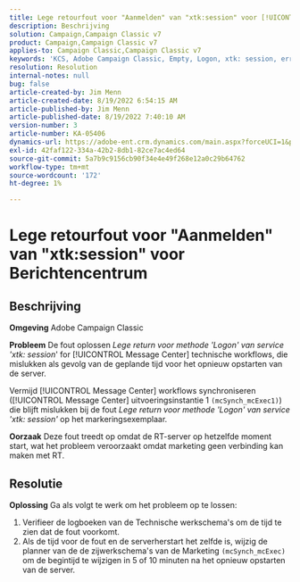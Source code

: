 ```yaml
---
title: Lege retourfout voor "Aanmelden" van "xtk:session" voor [!UICONTROL Message Center]
description: Beschrijving
solution: Campaign,Campaign Classic v7
product: Campaign,Campaign Classic v7
applies-to: Campaign Classic,Campaign Classic v7
keywords: 'KCS, Adobe Campaign Classic, Empty, Logon, xtk: session, error, Message Center, Technical workflow'
resolution: Resolution
internal-notes: null
bug: false
article-created-by: Jim Menn
article-created-date: 8/19/2022 6:54:15 AM
article-published-by: Jim Menn
article-published-date: 8/19/2022 7:40:10 AM
version-number: 3
article-number: KA-05406
dynamics-url: https://adobe-ent.crm.dynamics.com/main.aspx?forceUCI=1&pagetype=entityrecord&etn=knowledgearticle&id=bccbb0bb-8b1f-ed11-b83e-0022480866ad
exl-id: 42faf122-334a-42b2-8db1-82ce7ac4ed64
source-git-commit: 5a7b9c9156cb90f34e4e49f268e12a0c29b64762
workflow-type: tm+mt
source-wordcount: '172'
ht-degree: 1%

---
```


# Lege retourfout voor &quot;Aanmelden&quot; van &quot;xtk:session&quot; voor Berichtencentrum

## Beschrijving


<b>Omgeving</b>
Adobe Campaign Classic

<b>Probleem</b>
De fout oplossen *Lege return voor methode &#39;Logon&#39; van service &#39;xtk: session*&#39; for [!UICONTROL Message Center] technische workflows, die mislukken als gevolg van de geplande tijd voor het opnieuw opstarten van de server.

Vermijd [!UICONTROL Message Center] workflows synchroniseren ([!UICONTROL Message Center] uitvoeringsinstantie 1 `(mcSynch_mcExec1)`) die blijft mislukken bij de fout *Lege return voor methode &#39;Logon&#39; van service &#39;xtk: session&#39;* op het markeringsexemplaar.

<b>Oorzaak</b>
Deze fout treedt op omdat de RT-server op hetzelfde moment start, wat het probleem veroorzaakt omdat marketing geen verbinding kan maken met RT.


## Resolutie


<b>Oplossing</b>
Ga als volgt te werk om het probleem op te lossen:

1. Verifieer de logboeken van de Technische werkschema&#39;s om de tijd te zien dat de fout voorkomt.
2. Als de tijd voor de fout en de serverherstart het zelfde is, wijzig de planner van de de zijwerkschema&#39;s van de Marketing `(mcSynch_mcExec)` om de begintijd te wijzigen in 5 of 10 minuten na het opnieuw opstarten van de server.
